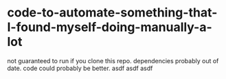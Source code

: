 # code-to-automate-something-that-I-found-myself-doing-manually-a-lot
not guaranteed to run if you clone this repo. dependencies probably out of date. code could probably be better.
asdf
asdf
asdf
